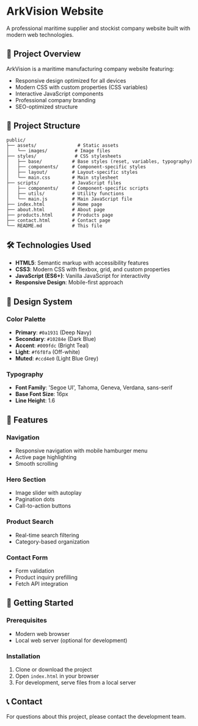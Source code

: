 # ArkVision Website

A professional maritime supplier and stockist company website built with modern web technologies.

## 🚀 Project Overview

ArkVision is a maritime manufacturing company website featuring:
- Responsive design optimized for all devices
- Modern CSS with custom properties (CSS variables)
- Interactive JavaScript components
- Professional company branding
- SEO-optimized structure

## 📁 Project Structure

```
public/
├── assets/               # Static assets
│   └── images/          # Image files
├── styles/              # CSS stylesheets
│   ├── base/           # Base styles (reset, variables, typography)
│   ├── components/     # Component-specific styles
│   ├── layout/         # Layout-specific styles
│   └── main.css        # Main stylesheet
├── scripts/            # JavaScript files
│   ├── components/     # Component-specific scripts
│   ├── utils/          # Utility functions
│   └── main.js         # Main JavaScript file
├── index.html          # Home page
├── about.html          # About page
├── products.html       # Products page
├── contact.html        # Contact page
└── README.md           # This file
```

## 🛠️ Technologies Used

- **HTML5**: Semantic markup with accessibility features
- **CSS3**: Modern CSS with flexbox, grid, and custom properties
- **JavaScript (ES6+)**: Vanilla JavaScript for interactivity
- **Responsive Design**: Mobile-first approach

## 🎨 Design System

### Color Palette
- **Primary**: `#0a1931` (Deep Navy)
- **Secondary**: `#10284e` (Dark Blue)
- **Accent**: `#009fdc` (Bright Teal)
- **Light**: `#f6f8fa` (Off-white)
- **Muted**: `#ccd4e0` (Light Blue Grey)

### Typography
- **Font Family**: 'Segoe UI', Tahoma, Geneva, Verdana, sans-serif
- **Base Font Size**: 16px
- **Line Height**: 1.6

## 📱 Features

### Navigation
- Responsive navigation with mobile hamburger menu
- Active page highlighting
- Smooth scrolling

### Hero Section
- Image slider with autoplay
- Pagination dots
- Call-to-action buttons

### Product Search
- Real-time search filtering
- Category-based organization

### Contact Form
- Form validation
- Product inquiry prefilling
- Fetch API integration

## 🚀 Getting Started

### Prerequisites
- Modern web browser
- Local web server (optional for development)

### Installation
1. Clone or download the project
2. Open `index.html` in your browser
3. For development, serve files from a local server

## 📞 Contact

For questions about this project, please contact the development team.
